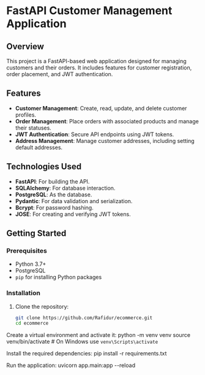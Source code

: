 # FastAPI Customer Management Application

## Overview

This project is a FastAPI-based web application designed for managing customers and their orders. It includes features for customer registration, order placement, and JWT authentication.

## Features

- **Customer Management**: Create, read, update, and delete customer profiles.
- **Order Management**: Place orders with associated products and manage their statuses.
- **JWT Authentication**: Secure API endpoints using JWT tokens.
- **Address Management**: Manage customer addresses, including setting default addresses.

## Technologies Used

- **FastAPI**: For building the API.
- **SQLAlchemy**: For database interaction.
- **PostgreSQL**: As the database.
- **Pydantic**: For data validation and serialization.
- **Bcrypt**: For password hashing.
- **JOSE**: For creating and verifying JWT tokens.

## Getting Started

### Prerequisites

- Python 3.7+
- PostgreSQL
- `pip` for installing Python packages

### Installation

1. Clone the repository:
   ```bash
   git clone https://github.com/Rafidur/ecommerce.git
   cd ecommerce

   
Create a virtual environment and activate it:
python -m venv venv
source venv/bin/activate  # On Windows use `venv\Scripts\activate`


Install the required dependencies:
pip install -r requirements.txt


Run the application:
uvicorn app.main:app --reload
